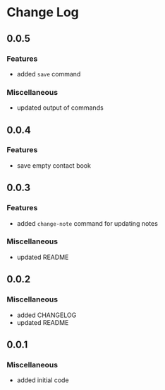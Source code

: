 # Change Log

## 0.0.5

### Features

-   added `save` command

### Miscellaneous

-   updated output of commands

## 0.0.4

### Features

-   save empty contact book

## 0.0.3

### Features

-   added `change-note` command for updating notes

### Miscellaneous

-   updated README

## 0.0.2

### Miscellaneous

-   added CHANGELOG
-   updated README

## 0.0.1

### Miscellaneous

-   added initial code
